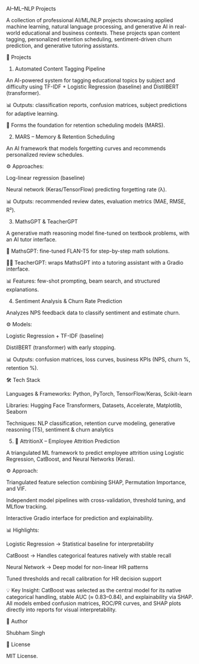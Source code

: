 AI–ML–NLP Projects

A collection of professional AI/ML/NLP projects showcasing applied machine learning, natural language processing, and generative AI in real-world educational and business contexts. These projects span content tagging, personalized retention scheduling, sentiment-driven churn prediction, and generative tutoring assistants.

📂 Projects
1. Automated Content Tagging Pipeline

An AI-powered system for tagging educational topics by subject and difficulty using TF-IDF + Logistic Regression (baseline) and DistilBERT (transformer).

📊 Outputs: classification reports, confusion matrices, subject predictions for adaptive learning.

🔗 Forms the foundation for retention scheduling models (MARS).

2. MARS – Memory & Retention Scheduling

An AI framework that models forgetting curves and recommends personalized review schedules.

⚙️ Approaches:

Log-linear regression (baseline)

Neural network (Keras/TensorFlow) predicting forgetting rate (λ).

📊 Outputs: recommended review dates, evaluation metrics (MAE, RMSE, R²).

3. MathsGPT & TeacherGPT

A generative math reasoning model fine-tuned on textbook problems, with an AI tutor interface.

🤝 MathsGPT: fine-tuned FLAN-T5 for step-by-step math solutions.

🧑‍🏫 TeacherGPT: wraps MathsGPT into a tutoring assistant with a Gradio interface.

📊 Features: few-shot prompting, beam search, and structured explanations.

4. Sentiment Analysis & Churn Rate Prediction

Analyzes NPS feedback data to classify sentiment and estimate churn.

⚙️ Models:

Logistic Regression + TF-IDF (baseline)

DistilBERT (transformer) with early stopping.

📊 Outputs: confusion matrices, loss curves, business KPIs (NPS, churn %, retention %).

🛠️ Tech Stack

Languages & Frameworks: Python, PyTorch, TensorFlow/Keras, Scikit-learn

Libraries: Hugging Face Transformers, Datasets, Accelerate, Matplotlib, Seaborn

Techniques: NLP classification, retention curve modeling, generative reasoning (T5), sentiment & churn analytics

5. 🧠 AttritionX – Employee Attrition Prediction

A triangulated ML framework to predict employee attrition using Logistic Regression, CatBoost, and Neural Networks (Keras).

⚙️ Approach:

Triangulated feature selection combining SHAP, Permutation Importance, and VIF.

Independent model pipelines with cross-validation, threshold tuning, and MLflow tracking.

Interactive Gradio interface for prediction and explainability.

📊 Highlights:

Logistic Regression → Statistical baseline for interpretability

CatBoost → Handles categorical features natively with stable recall

Neural Network → Deep model for non-linear HR patterns

Tuned thresholds and recall calibration for HR decision support

💡 Key Insight:
CatBoost was selected as the central model for its native categorical handling, stable AUC (≈ 0.83–0.84), and explainability via SHAP.
All models embed confusion matrices, ROC/PR curves, and SHAP plots directly into reports for visual interpretability.

👤 Author

Shubham Singh

📜 License

MIT License.
